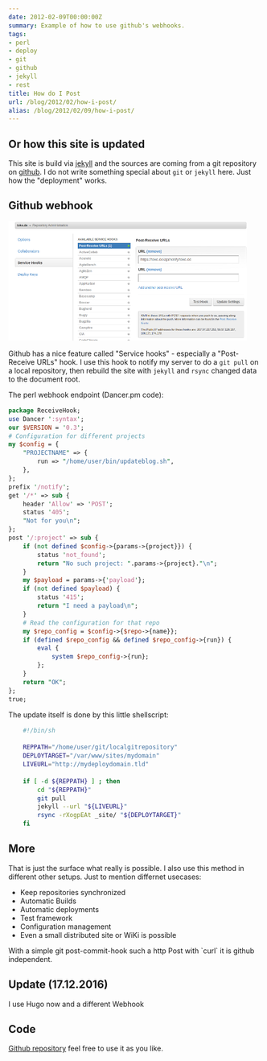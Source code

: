 ```yaml
---
date: 2012-02-09T00:00:00Z
summary: Example of how to use github's webhooks.
tags:
- perl
- deploy
- git
- github
- jekyll
- rest
title: How do I Post
url: /blog/2012/02/how-i-post/
alias: /blog/2012/02/09/how-i-post/
---
```


## Or how this site is updated

This site is build via [jekyll](http://jekyllrb.com/)
and the sources are coming from a git repository on
[github](https://github.com). I do
not write something special about `git` or `jekyll` here. Just how the
"deployment" works.

## Github webhook

![Github Webhook](/assets/github-webhook.png)

Github has a nice feature called "Service hooks" - especially a
"Post-Receive URLs" hook. I use this hook to notify my server to
do a `git pull` on a local repository, then rebuild the site with
`jekyll` and `rsync` changed data to the document root.

The perl webhook endpoint (Dancer.pm code):
```perl
package ReceiveHook;
use Dancer ':syntax';
our $VERSION = '0.3';
# Configuration for different projects
my $config = {
    "PROJECTNAME" => {
        run => "/home/user/bin/updateblog.sh",
    },
};
prefix '/notify';
get '/*' => sub {
    header 'Allow' => 'POST';
    status '405';
    "Not for you\n";
};
post '/:project' => sub {
    if (not defined $config->{params->{project}}) {
        status 'not_found';
        return "No such project: ".params->{project}."\n";
    }
    my $payload = params->{'payload'};
    if (not defined $payload) {
        status '415';
        return "I need a payload\n";
    }
    # Read the configuration for that repo
    my $repo_config = $config->{$repo->{name}};
    if (defined $repo_config && defined $repo_config->{run}) {
        eval {
            system $repo_config->{run};
        };
    }
    return "OK";
};
true;
```

The update itself is done by this little shellscript:

```bash
    #!/bin/sh

    REPPATH="/home/user/git/localgitrepository"
    DEPLOYTARGET="/var/www/sites/mydomain"
    LIVEURL="http://mydeploydomain.tld"

    if [ -d ${REPPATH} ] ; then
        cd "${REPPATH}"
        git pull
        jekyll --url "${LIVEURL}"
        rsync -rXogpEAt _site/ "${DEPLOYTARGET}"
    fi
```    

<aside>
<h2 id='more'>More</h2>
<p>
That is just the surface what really is possible. I also use this method in
different other setups. Just to mention differnet usecases:
</p>
<ul>
<li>Keep repositories synchronized</li>
<li>Automatic Builds</li>
<li>Automatic deployments</li>
<li>Test framework</li>
<li>Configuration management</li>
<li>Even a small distributed site or WiKi is possible</li>
</ul>
<p>
With a simple git post-commit-hook such a http Post with `curl` it is
github independent.</p>
</aside>

## Update (17.12.2016)

I use Hugo now and a different Webhook

## Code
[Github repository](https://github.com/toke/dancing-github-webhooks) feel free to use it as you like.
